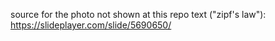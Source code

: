 source for the photo not shown at this repo text ("zipf's law"): https://slideplayer.com/slide/5690650/ 